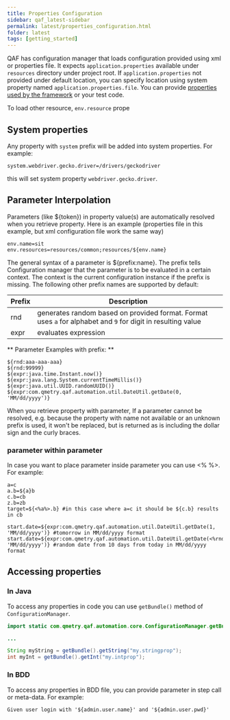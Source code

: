 ```yaml
---
title: Properties Configuration
sidebar: qaf_latest-sidebar
permalink: latest/properties_configuration.html
folder: latest
tags: [getting_started]
---
```


QAF has configuration manager that loads configuration provided using xml or properties file. It expects `application.properties` available under `resources` directory under project root. If `application.properties` not provided under default location, you can specify location using system property named `application.properties.file`.  You can provide [properties used by the framework](properties_list.html) or your test code.

To load other resource, `env.resource` prope

## System properties

Any property with `system` prefix will be added into system properties. For example:

```
system.webdriver.gecko.driver=/drivers/geckodriver
```

this will set system property `webdriver.gecko.driver`.

## Parameter Interpolation
Parameters (like ${token}) in property value(s) are automatically resolved when you retrieve property. Here is an example (properties file in this example, but xml configuration file work the same way)

```
env.name=sit
env.resources=resources/common;resources/${env.name}
```
The general syntax of a parameter is ${prefix:name}. The prefix tells Configuration manager that the parameter is to be evaluated in a certain context. The context is the current configuration instance if the prefix is missing. The following other prefix names are supported by default: 

| Prefix | Description | 
|-------|---------|
| rnd |	generates random based on provided format. Format uses `a` for alphabet and `9` for digit in resulting value 
| expr | evaluates expression

** Parameter Examples with prefix: **

```
${rnd:aaa-aaa-aaa}
${rnd:99999}
${expr:java.time.Instant.now()}
${expr:java.lang.System.currentTimeMillis()}
${expr:java.util.UUID.randomUUID()}
${expr:com.qmetry.qaf.automation.util.DateUtil.getDate(0, 'MM/dd/yyyy')}

```

When you retrieve property with parameter, If a parameter cannot be resolved, e.g. because the property with name not available or an unknown prefix is used, it won't be replaced, but is returned as is including the dollar sign and the curly braces. 

### parameter within parameter
In case you want to place parameter inside parameter you can use <% %>. For example:

```
a=c
a.b=${a}b 
c.b=cb
z.b=zb
target=${<%a%>.b} #in this case where a=c it should be ${c.b} results in cb

start.date=${expr:com.qmetry.qaf.automation.util.DateUtil.getDate(1, 'MM/dd/yyyy')} #tomorrow in MM/dd/yyyy format
start.date=${expr:com.qmetry.qaf.automation.util.DateUtil.getDate(<%rnd:9%>, 'MM/dd/yyyy')} #random date from 10 days from today in MM/dd/yyyy format
```
## Accessing properties

### In Java
To access any properties in code you can use `getBundle()` method of `ConfigurationManager`.

```java
import static com.qmetry.qaf.automation.core.ConfigurationManager.getBundle();

...

String myString = getBundle().getString("my.stringprop");
int myInt = getBundle().getInt("my.intprop");

```

### In BDD

To access any properties in BDD file, you can provide parameter in step call or meta-data. For example:

```
Given user login with '${admin.user.name}' and '${admin.user.pwd}'
```


